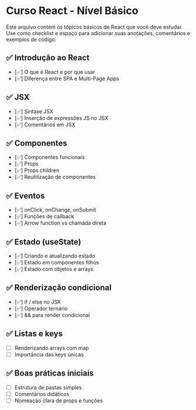 # Curso React - Nível Básico

Este arquivo contém os tópicos básicos de React que você deve estudar.  
Use como checklist e espaço para adicionar suas anotações, comentários e exemplos de código.

## ✅ Introdução ao React
- [✅] O que é React e por que usar
- [✅] Diferença entre SPA e Multi-Page Apps

## ✅ JSX
- [✅] Sintaxe JSX
- [✅] Inserção de expressões JS no JSX
- [✅] Comentários em JSX

## ✅ Componentes
- [✅] Componentes funcionais
- [✅] Props
- [✅] Props children
- [✅] Reutilização de componentes

## ✅ Eventos
- [✅] onClick, onChange, onSubmit
- [✅] Funções de callback
- [✅] Arrow function vs chamada direta

## ✅ Estado (useState)
- [✅] Criando e atualizando estado
- [✅] Estado em componentes filhos
- [✅] Estado com objetos e arrays

## ✅ Renderização condicional
- [✅] if / else no JSX
- [✅] Operador ternário
- [✅] && para render condicional

## ✅ Listas e keys
- [ ] Renderizando arrays com map
- [ ] Importância das keys únicas

## ✅ Boas práticas iniciais
- [ ] Estrutura de pastas simples
- [ ] Comentários didáticos
- [ ] Nomeação clara de props e funções

